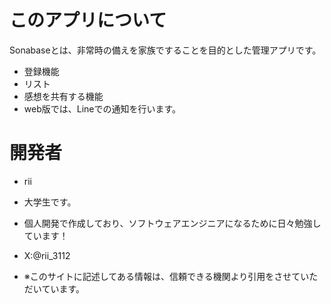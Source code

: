 # このアプリについて

Sonabaseとは、非常時の備えを家族ですることを目的とした管理アプリです。

- 登録機能
- リスト
- 感想を共有する機能
- web版では、Lineでの通知を行います。

# 開発者

- rii
- 大学生です。
- 個人開発で作成しており、ソフトウェアエンジニアになるために日々勉強しています！
- X:@rii_3112

- ※このサイトに記述してある情報は、信頼できる機関より引用をさせていただいています。
